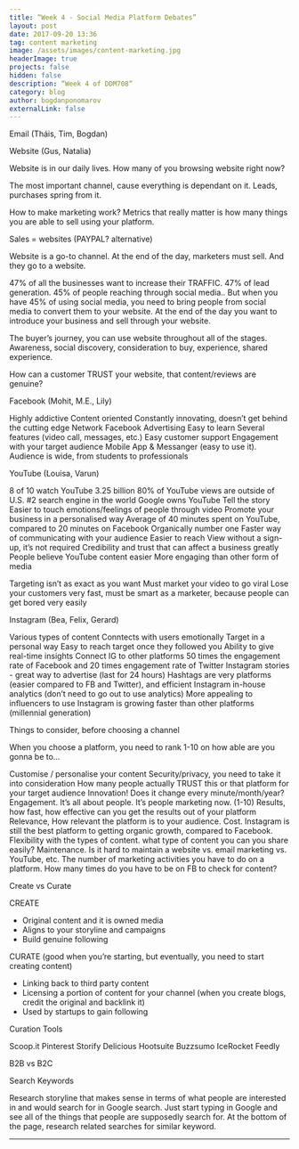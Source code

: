 ```yaml
---
title: “Week 4 - Social Media Platform Debates”
layout: post
date: 2017-09-20 13:36
tag: content marketing
image: /assets/images/content-marketing.jpg
headerImage: true
projects: false
hidden: false
description: “Week 4 of DDM708“
category: blog
author: bogdanponomarov
externalLink: false
---
```

Email (Tháis, Tim, Bogdan)

Website (Gus, Natalia)

Website is in our daily lives. How many of you browsing website right now?

The most important channel, cause everything is dependant on it. Leads, purchases spring from it.

How to make marketing work? Metrics that really matter is how many things you are able to sell using your platform.

Sales = websites (PAYPAL? alternative)

Website is a go-to channel. At the end of the day, marketers must sell. And they go to a website.

47% of all the businesses want to increase their TRAFFIC. 47% of lead generation. 45% of people reaching through social media.. But when you have 45% of using social media, you need to bring people from social media to convert them to your website. At the end of the day you want to introduce your business and sell through your website.

The buyer’s journey, you can use website throughout all of the stages. Awareness, social discovery, consideration to buy, experience, shared experience.

How can a customer TRUST your website, that content/reviews are genuine?

Facebook (Mohit, M.E., Lily)

Highly addictive
Content oriented
Constantly innovating, doesn’t get behind the cutting edge
Network
Facebook Advertising
Easy to learn
Several features (video call, messages, etc.)
Easy customer support
Engagement with your target audience
Mobile App & Messanger (easy to use it).
Audience is wide, from students to professionals

YouTube (Louisa, Varun)

8 of 10 watch YouTube
3.25 billion
80% of YouTube views are outside of U.S.
#2 search engine in the world
Google owns YouTube
Tell the story
Easier to touch emotions/feelings of people through video
Promote your business in a personalised way
Average of 40 minutes spent on YouTube, compared to 20 minutes on Facebook
Organically number one
Faster way of communicating with your audience
Easier to reach
View without a sign-up, it’s not required
Credibility and trust that can affect a business greatly
People believe YouTube content easier
More engaging than other form of media

Targeting isn’t as exact as you want
Must market your video to go viral
Lose your customers very fast, must be smart as a marketer, because people can get bored very easily

Instagram (Bea, Felix, Gerard)

Various types of content
Conntects with users emotionally
Target in a personal way
Easy to reach target once they followed you
Ability to give real-time insights
Connect IG to other platforms
50 times the engagement rate of Facebook and 20 times engagement rate of Twitter
Instagram stories - great way to advertise (last for 24 hours)
Hashtags are very platforms (easier compared to FB and Twitter), and efficient
Instagram in-house analytics (don’t need to go out to use analytics)
More appealing to influencers to use
Instagram is growing faster than other platforms (millennial generation)

Things to consider, before choosing a channel

When you choose a platform, you need to rank 1-10 on how able are you gonna be to…

Customise / personalise your content
Security/privacy, you need to take it into consideration
How many people actually TRUST this or that platform for your target audience
Innovation! Does it change every minute/month/year?
Engagement. It’s all about people. It’s people marketing now. (1-10)
Results, how fast, how effective can you get the results out of your platform
Relevance, How relevant the platform is to your audience.
Cost. Instagram is still the best platform to getting organic growth, compared to Facebook.
Flexibility with the types of content. what type of content you can you share easily?
Maintenance. Is it hard to maintain a website vs. email marketing vs. YouTube, etc.
The number of marketing activities you have to do on a platform. How many times do you have to be on FB to check for content?

Create vs Curate

CREATE
* Original content and it is owned media
* Aligns to your storyline and campaigns
* Build genuine following

CURATE (good when you’re starting, but eventually, you need to start creating content)
* Linking back to third party content
* Licensing a portion of content for your channel (when you create blogs, credit the original and backlink it)
* Used by startups to gain following

Curation Tools

Scoop.it
Pinterest
Storify
Delicious
Hootsuite
Buzzsumo
IceRocket
Feedly

B2B vs B2C

Search Keywords

Research storyline that makes sense in terms of what people are interested in and would search for in Google search.
Just start typing in Google and see all of the things that people are supposedly search for.
At the bottom of the page, research related searches for similar keyword.

---
